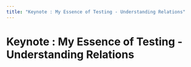 ```yaml
---
title: "Keynote : My Essence of Testing - Understanding Relations"
---
```


# Keynote : My Essence of Testing - Understanding Relations

